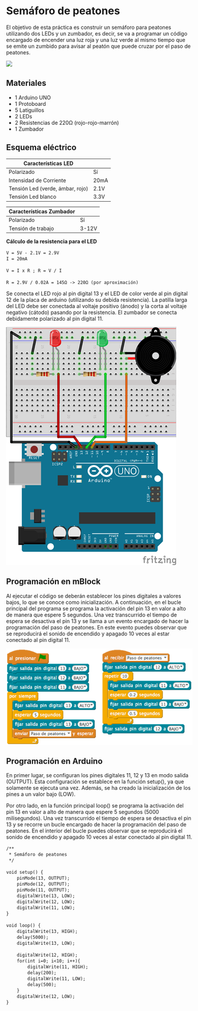 # Semáforo de peatones

El objetivo de esta práctica es construir un semáforo para peatones utilizando dos LEDs y un zumbador, es decir, se va a programar un código encargado de encender una luz roja y una luz verde al mismo tiempo que se emite un zumbido para avisar al peatón que puede cruzar por el paso de peatones.

![](practica.gif)

## Materiales

- 1 Arduino UNO
- 1 Protoboard
- 5 Latiguillos
- 2 LEDs
- 2 Resistencias de 220Ω (rojo-rojo-marrón)
- 1 Zumbador

## Esquema eléctrico

| Características LED              |        |
| -------------------------------- | ------ |
| Polarizado                       | Sí     |
| Intensidad de Corriente          | 20mA   |
| Tensión Led (verde, ámbar, rojo) | 2.1V   |
| Tensión Led blanco               | 3.3V   |

| Características Zumbador         |        |
| -------------------------------- | ------ |
| Polarizado                       | Sí     |
| Tensión de trabajo               | 3-12V  |

**Cálculo de la resistencia para el LED**

```
V = 5V - 2.1V = 2.9V
I = 20mA

V = I x R ; R = V / I

R = 2.9V / 0.02A = 145Ω -> 220Ω (por aproximación)
```

Se conecta el LED rojo al pin digital 13 y el LED de color verde al pin digital 12 de la placa de arduino (utilizando su debida resistencia). La patilla larga del LED debe ser conectada al voltaje positivo (ánodo) y la corta al voltaje negativo (cátodo) pasando por la resistencia. El zumbador se conecta debidamente polarizado al pin digital 11.

![](esquema-placa.png)

## Programación en mBlock

Al ejecutar el código se deberán establecer los pines digitales a valores bajos, lo que se conoce como inicialización. A continuación, en el bucle principal del programa se programa la activación del pin 13 en valor a alto de manera que espere 5 segundos. Una vez transcurrido el tiempo de espera se desactiva el pin 13 y se llama a un evento encargado de hacer la programación del paso de peatones. En este evento puedes observar que se reproducirá el sonido de encendido y apagado 10 veces al estar conectado al pin digital 11.

![](mblock-buzzer-activo.png)

## Programación en Arduino

En primer lugar, se configuran los pines digitales 11, 12 y 13 en modo salida (OUTPUT). Esta configuración se establece en la función setup(), ya que solamente se ejecuta una vez. Además, se ha creado la inicialización de los pines a un valor bajo (LOW).

Por otro lado, en la función principal loop() se programa la activación del pin 13 en valor a alto de manera que espere 5 segundos (5000 milisegundos). Una vez transcurrido el tiempo de espera se desactiva el pin 13 y se recorre un bucle encargado de hacer la programación del paso de peatones. En el interior del bucle puedes observar que se reproducirá el sonido de encendido y apagado 10 veces al estar conectado al pin digital 11.

```arduino
/**
 * Semáforo de peatones
 */

void setup() {
    pinMode(13, OUTPUT);
    pinMode(12, OUTPUT);
    pinMode(11, OUTPUT);
    digitalWrite(13, LOW);
    digitalWrite(12, LOW);
    digitalWrite(11, LOW);
}

void loop() {
    digitalWrite(13, HIGH);
    delay(5000);
    digitalWrite(13, LOW);
    
    digitalWrite(12, HIGH);
    for(int i=0; i<10; i++){
        digitalWrite(11, HIGH);
        delay(200);
        digitalWrite(11, LOW);
        delay(500);
    }
    digitalWrite(12, LOW);
}
```

